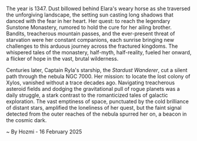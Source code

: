 
The year is 1347.  Dust billowed behind Elara's weary horse as she traversed the unforgiving landscape, the setting sun casting long shadows that danced with the fear in her heart. Her quest: to reach the legendary Sunstone Monastery, rumored to hold the cure for her ailing brother. Bandits, treacherous mountain passes, and the ever-present threat of starvation were her constant companions, each sunrise bringing new challenges to this arduous journey across the fractured kingdoms.  The whispered tales of the monastery, half-myth, half-reality, fueled her onward, a flicker of hope in the vast, brutal wilderness.

Centuries later, Captain Ryla's starship, the *Stardust Wanderer*, cut a silent path through the nebula NGC 7000.  Her mission: to locate the lost colony of Xylos, vanished without a trace decades ago.  Navigating treacherous asteroid fields and dodging the gravitational pull of rogue planets was a daily struggle, a stark contrast to the romanticized tales of galactic exploration. The vast emptiness of space, punctuated by the cold brilliance of distant stars, amplified the loneliness of her quest, but the faint signal detected from the outer reaches of the nebula spurred her on, a beacon in the cosmic dark.

~ By Hozmi - 16 February 2025
